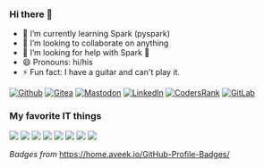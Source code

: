 ### Hi there 👋

- 🌱 I’m currently learning Spark (pyspark)
- 👯 I’m looking to collaborate on anything
- 🤔 I’m looking for help with Spark 🤡
- 😄 Pronouns: hi/his
- ⚡ Fun fact: I have a guitar and can't play it.

[![Github](https://img.shields.io/badge/GitHub-181717.svg?style=for-the-badge&logo=GitHub&logoColor=white)](https://github.com/ilosamart)
[![Gitea](https://img.shields.io/badge/Gitea-609926.svg?style=for-the-badge&logo=Gitea&logoColor=white)](https://git.tramasoli.com/ilosamart/)
[![Mastodon](https://img.shields.io/badge/Mastodon-6364FF.svg?style=for-the-badge&logo=Mastodon&logoColor=white)](https://mastodon.tramasoli.com/@ilosamart)
[![LinkedIn](https://img.shields.io/badge/LinkedIn-0A66C2.svg?style=for-the-badge&logo=LinkedIn&logoColor=white)](https://www.linkedin.com/in/ilosamart/)
[![CodersRank](https://img.shields.io/badge/CodersRank-67A4AC.svg?style=for-the-badge&logo=CodersRank&logoColor=white)](https://profile.codersrank.io/user/ilosamart/)
[![GitLab](https://img.shields.io/badge/GitLab-FC6D26.svg?style=for-the-badge&logo=GitLab&logoColor=white)](https://gitlab.com/ilosamart)

### My favorite IT things

[![](https://img.shields.io/badge/GNU-A42E2B.svg?logo=GNU&logoColor=white)](#)
[![](https://img.shields.io/badge/Linux-FCC624.svg?logo=Linux&logoColor=black)](#)
[![](https://img.shields.io/badge/Python-3776AB.svg?logo=Python&logoColor=white)](#)
[![](https://img.shields.io/badge/PostgreSQL-4169E1.svg?logo=PostgreSQL&logoColor=white)](#)
[![](https://img.shields.io/badge/Apache%20Solr-D9411E.svg?logo=Apache-Solr&logoColor=white)](#)
[![](https://img.shields.io/badge/Graylog-FF3633.svg?logo=Graylog&logoColor=white)](#)
[![](https://img.shields.io/badge/Grafana-F46800.svg?logo=Grafana&logoColor=white)](#)
[![](https://img.shields.io/badge/Docker-2496ED.svg?logo=Docker&logoColor=white)](#)


_Badges from_ https://home.aveek.io/GitHub-Profile-Badges/

<!--
<a rel="me" href="https://mastodon.tramasoli.com/@ilosamart">Mastodon</a>
-->
